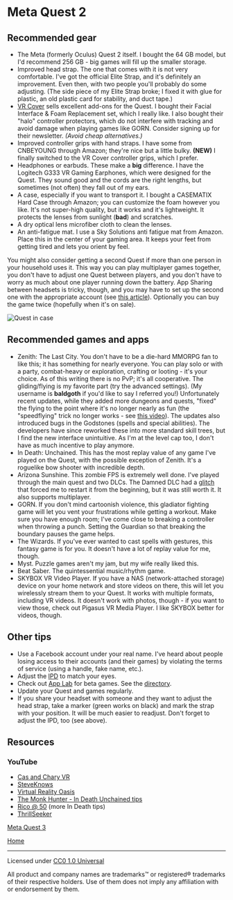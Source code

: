 # Meta Quest 2

## Recommended gear

* The Meta (formerly Oculus) Quest 2 itself. I bought the 64 GB model, but I'd recommend 256 GB - big games will fill up the smaller storage.
* Improved head strap. The one that comes with it is not very comfortable. I've got the official Elite Strap, and it's definitely an improvement. Even then, with two people you'll probably do some adjusting. (The side piece of my Elite Strap broke; I fixed it with glue for plastic, an old plastic card for stability, and duct tape.)
* [VR Cover](https://us.vrcover.com/collections/oculus%E2%84%A2-quest-2) sells excellent add-ons for the Quest. I bought their Facial Interface & Foam Replacement set, which I really like. I also bought their "halo" controller protectors, which do not interfere with tracking and avoid damage when playing games like GORN. Consider signing up for their newsletter. _(Avoid cheap alternatives.)_
* Improved controller grips with hand straps. I have some from CNBEYOUNG through Amazon; they're nice but a little bulky. **(NEW)** I finally switched to the VR Cover controller grips, which I prefer.
* Headphones or earbuds. These make a **big** difference. I have the Logitech G333 VR Gaming Earphones, which were designed for the Quest. They sound good and the cords are the right lengths, but sometimes (not often) they fall out of my ears.
* A case, especially if you want to transport it. I bought a CASEMATIX Hard Case through Amazon; you can customize the foam however you like. It's not super-high quality, but it works and it's lightweight. It protects the lenses from sunlight (**bad**) and scratches.
* A dry optical lens microfiber cloth to clean the lenses.
* An anti-fatigue mat. I use a Sky Solutions anti fatigue mat from Amazon. Place this in the center of your gaming area. It keeps your feet from getting tired and lets you orient by feel.

You might also consider getting a second Quest if more than one person in your household uses it. This way you can play multiplayer games together, you don't have to adjust one Quest between players, and you don't have to worry as much about one player running down the battery. App Sharing between headsets is tricky, though, and you may have to set up the second one with the appropriate account (see [this article](https://www.lifewire.com/share-apps-on-oculus-quest-2-5115954)). Optionally you can buy the game twice (hopefully when it's on sale).

![Quest in case](/vrtips/img/quest_in_case.jpg)

## Recommended games and apps

* Zenith: The Last City. You don't have to be a die-hard MMORPG fan to like this; it has something for nearly everyone. You can play solo or with a party, combat-heavy or exploration, crafting or looting - it's your choice. As of this writing there is no PvP; it's all cooperative. The gliding/flying is my favorite part (try the advanced settings). (My username is **baldgoth** if you'd like to say I referred you!) Unfortunately recent updates, while they added more dungeons and quests, "fixed" the flying to the point where it's no longer nearly as fun (the "speedflying" trick no longer works - see [this video](https://t.co/eoxExnk11q)). The updates also introduced bugs in the Godstones (spells and special abilities). The developers have since reworked these into more standard skill trees, but I find the new interface unintuitive. As I'm at the level cap too, I don't have as much incentive to play anymore.
* In Death: Unchained. This has the most replay value of any game I've played on the Quest, with the possible exception of Zenith. It's a roguelike bow shooter with incredible depth.
* Arizona Sunshine. This zombie FPS is extremely well done. I've played through the main quest and two DLCs. The Damned DLC had a [glitch](https://twitter.com/BillSorensen/status/1334337763726950400) that forced me to restart it from the beginning, but it was still worth it. It also supports multiplayer.
* GORN. If you don't mind cartoonish violence, this gladiator fighting game will let you vent your frustrations while getting a workout. Make sure you have enough room; I've come close to breaking a controller when throwing a punch. Setting the Guardian so that breaking the boundary pauses the game helps.
* The Wizards. If you've ever wanted to cast spells with gestures, this fantasy game is for you. It doesn't have a lot of replay value for me, though.
* Myst. Puzzle games aren't my jam, but my wife really liked this.
* Beat Saber. The quintessential music/rhythm game.
* SKYBOX VR Video Player. If you have a NAS (network-attached storage) device on your home network and store videos on there, this will let you wirelessly stream them to your Quest. It works with multiple formats, including VR videos. It doesn't work with photos, though - if you want to view those, check out Pigasus VR Media Player. I like SKYBOX better for videos, though.

## Other tips

* Use a Facebook account under your real name. I've heard about people losing access to their accounts (and their games) by violating the terms of service (using a handle, fake name, etc.).
* Adjust the [IPD](https://support.oculus.com/351344152731317/) to match your eyes.
* Check out [App Lab](https://developer.oculus.com/blog/introducing-app-lab-a-new-way-to-distribute-oculus-quest-apps/) for beta games. See the [directory](https://applab.games/).
* Update your Quest and games regularly.
* If you share your headset with someone and they want to adjust the head strap, take a marker (green works on black) and mark the strap with your position. It will be much easier to readjust. Don't forget to adjust the IPD, too (see above).

## Resources

### YouTube

* [Cas and Chary VR](https://www.youtube.com/channel/UCN0FGqUt7e79xKoPAZQ8tww)
* [SteveKnows](https://www.youtube.com/channel/UCItGV5DOPb5kw4rCQZNmCZg)
* [Virtual Reality Oasis](https://www.youtube.com/channel/UCsmk8NDVMct75j_Bfb9Ah7w)
* [The Monk Hunter - In Death Unchained tips](https://www.youtube.com/channel/UC_D6dmQkTMiXjzXylNhBW_w)
* [Rico @ 50](https://www.youtube.com/channel/UCHRfu5vTFocGeD3rOurZwhA) (more In Death tips)
* [ThrillSeeker](https://www.youtube.com/channel/UCSbdMXOI_3HGiFviLZO6kNA)

[Meta Quest 3](/vrtips/quest3)

[Home](/vrtips/)

***

Licensed under [CC0 1.0 Universal](https://github.com/TrueWill/vrtips/blob/main/LICENSE)

All product and company names are trademarks™ or registered® trademarks of their respective holders. Use of them does not imply any affiliation with or endorsement by them.

